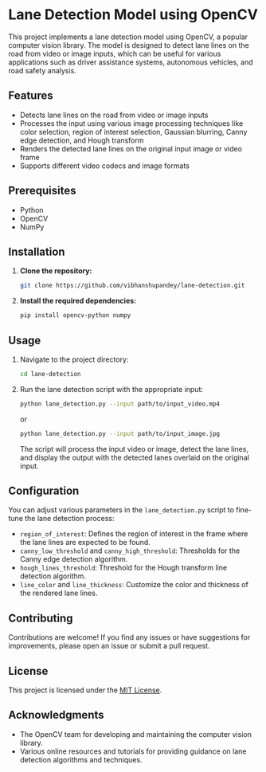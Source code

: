# Lane Detection Model using OpenCV

This project implements a lane detection model using OpenCV, a popular computer vision library. The model is designed to detect lane lines on the road from video or image inputs, which can be useful for various applications such as driver assistance systems, autonomous vehicles, and road safety analysis.


## Features

- Detects lane lines on the road from video or image inputs
- Processes the input using various image processing techniques like color selection, region of interest selection, Gaussian blurring, Canny edge detection, and Hough transform
- Renders the detected lane lines on the original input image or video frame
- Supports different video codecs and image formats

## Prerequisites

- Python
- OpenCV
- NumPy

## Installation

1. **Clone the repository:**

    ```bash
    git clone https://github.com/vibhanshupandey/lane-detection.git
    ```

2. **Install the required dependencies:**

    ```bash
    pip install opencv-python numpy
    ```

## Usage

1. Navigate to the project directory:

    ```bash
    cd lane-detection
    ```

2. Run the lane detection script with the appropriate input:

    ```bash
    python lane_detection.py --input path/to/input_video.mp4
    ```

    or

    ```bash
    python lane_detection.py --input path/to/input_image.jpg
    ```

    The script will process the input video or image, detect the lane lines, and display the output with the detected lanes overlaid on the original input.

## Configuration

You can adjust various parameters in the `lane_detection.py` script to fine-tune the lane detection process:

- `region_of_interest`: Defines the region of interest in the frame where the lane lines are expected to be found.
- `canny_low_threshold` and `canny_high_threshold`: Thresholds for the Canny edge detection algorithm.
- `hough_lines_threshold`: Threshold for the Hough transform line detection algorithm.
- `line_color` and `line_thickness`: Customize the color and thickness of the rendered lane lines.

## Contributing

Contributions are welcome! If you find any issues or have suggestions for improvements, please open an issue or submit a pull request.

## License

This project is licensed under the [MIT License](LICENSE).

## Acknowledgments

- The OpenCV team for developing and maintaining the computer vision library.
- Various online resources and tutorials for providing guidance on lane detection algorithms and techniques.
